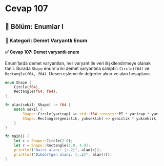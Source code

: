 # Cevap 107

## 📘 Bölüm: Enumlar I  
### 🔹 Kategori: Demet Varyantlı Enum  
#### ✅ Cevap 107: Demet varyantlı enum

Enum'larda demet varyantları, her varyant ile veri ilişkilendirmeye olanak tanır. Burada `Shape` enum'u iki demet varyantına sahiptir: `Circle(f64)` ve `Rectangle(f64, f64)`. Desen eşleme ile değerler alınır ve alan hesaplanır.

```rust
enum Shape {
    Circle(f64),
    Rectangle(f64, f64),
}

fn alan(sekil: Shape) -> f64 {
    match sekil {
        Shape::Circle(yaricap) => std::f64::consts::PI * yaricap * yaricap,
        Shape::Rectangle(genislik, yukseklik) => genislik * yukseklik,
    }
}

fn main() {
    let c = Shape::Circle(2.0);
    let r = Shape::Rectangle(3.0, 4.0);
    println!("Daire alanı: {:.2}", alan(c));
    println!("Dikdörtgen alanı: {:.2}", alan(r));
}
```
